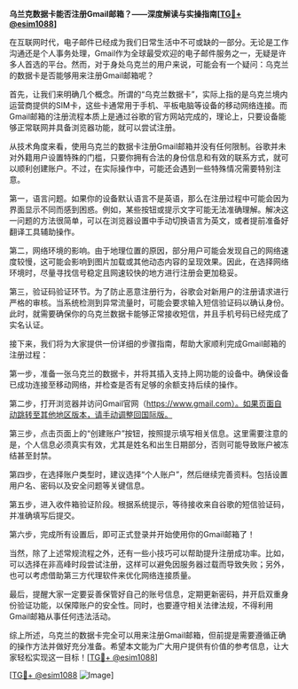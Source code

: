 **乌兰克数据卡能否注册Gmail邮箱？——深度解读与实操指南[[TG💪+ @esim1088](https://t.me/s/esim1088)]**

在互联网时代，电子邮件已经成为我们日常生活中不可或缺的一部分。无论是工作沟通还是个人事务处理，Gmail作为全球最受欢迎的电子邮件服务之一，无疑是许多人首选的平台。然而，对于身处乌克兰的用户来说，可能会有一个疑问：乌克兰的数据卡是否能够用来注册Gmail邮箱呢？

首先，让我们来明确几个概念。所谓的“乌克兰数据卡”，实际上指的是乌克兰境内运营商提供的SIM卡，这些卡通常用于手机、平板电脑等设备的移动网络连接。而Gmail邮箱的注册流程本质上是通过谷歌的官方网站完成的，理论上，只要设备能够正常联网并具备浏览器功能，就可以尝试注册。

从技术角度来看，使用乌克兰的数据卡注册Gmail邮箱并没有任何限制。谷歌并未对外籍用户设置特殊的门槛，只要你拥有合法的身份信息和有效的联系方式，就可以顺利创建账户。不过，在实际操作中，可能还会遇到一些特殊情况需要特别注意。

第一，语言问题。如果你的设备默认语言不是英语，那么在注册过程中可能会因为界面显示不同而感到困惑。例如，某些按钮或提示文字可能无法准确理解。解决这一问题的方法很简单，可以在浏览器设置中手动切换语言为英文，或者提前准备好翻译工具辅助操作。

第二，网络环境的影响。由于地理位置的原因，部分用户可能会发现自己的网络速度较慢，这可能会影响到图片加载或其他动态内容的呈现效果。因此，在选择网络环境时，尽量寻找信号稳定且网速较快的地方进行注册会更加稳妥。

第三，验证码验证环节。为了防止恶意注册行为，谷歌会对新用户的注册请求进行严格的审核。当系统检测到异常流量时，可能会要求输入短信验证码以确认身份。此时，就需要确保你的乌克兰数据卡能够正常接收短信，并且手机号码已经完成了实名认证。

接下来，我们将为大家提供一份详细的步骤指南，帮助大家顺利完成Gmail邮箱的注册过程：

第一步，准备一张乌克兰的数据卡，并将其插入支持上网功能的设备中。确保设备已成功连接至移动网络，并检查是否有足够的余额支持后续的操作。

第二步，打开浏览器并访问Gmail官网（https://www.gmail.com）。如果页面自动跳转至其他地区版本，请手动调整回国际版。

第三步，点击页面上的“创建账户”按钮，按照提示填写相关信息。这里需要注意的是，个人信息必须真实有效，尤其是姓名和出生日期部分，否则可能导致账户被冻结甚至封禁。

第四步，在选择账户类型时，建议选择“个人账户”，然后继续完善资料。包括设置用户名、密码以及安全问题等关键信息。

第五步，进入收件箱验证阶段。根据系统提示，等待接收来自谷歌的短信验证码，并准确填写后提交。

第六步，完成所有设置后，即可正式登录并开始使用你的Gmail邮箱了！

当然，除了上述常规流程之外，还有一些小技巧可以帮助提升注册成功率。比如，可以选择在非高峰时段尝试注册，这样可以避免因服务器过载而导致失败；另外，也可以考虑借助第三方代理软件来优化网络连接质量。

最后，提醒大家一定要妥善保管好自己的账号信息，定期更新密码，并开启双重身份验证功能，以保障账户的安全性。同时，也要遵守相关法律法规，不得利用Gmail邮箱从事任何违法活动。

综上所述，乌克兰的数据卡完全可以用来注册Gmail邮箱，但前提是需要遵循正确的操作方法并做好充分准备。希望本文能为广大用户提供有价值的参考信息，让大家轻松实现这一目标！[[TG💪+ @esim1088](https://t.me/s/esim1088)]

[[TG💪+ @esim1088](https://t.me/s/esim1088) ![Image](https://i.postimg.cc/4NQfJmqS/Snipaste-2025-05-13-00-14-12.png)]
